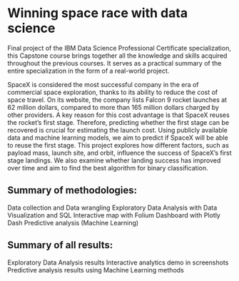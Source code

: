 # Winning space race with data science
Final project of the IBM Data Science Professional Certificate specialization, this Capstone course brings together all the knowledge and skills acquired throughout the previous courses. It serves as a practical summary of the entire specialization in the form of a real-world project.

SpaceX is considered the most successful company in the era of commercial space exploration, thanks to its ability to reduce the cost of space travel. On its website, the company lists Falcon 9 rocket launches at 62 million dollars, compared to more than 165 million dollars charged by other providers. A key reason for this cost advantage is that SpaceX reuses the rocket’s first stage. Therefore, predicting whether the first stage can be recovered is crucial for estimating the launch cost. Using publicly available data and machine learning models, we aim to predict if SpaceX will be able to reuse the first stage. This project explores how different factors, such as payload mass, launch site, and orbit, influence the success of SpaceX’s first stage landings. We also examine whether landing success has improved over time and aim to find the best algorithm for binary classification.

## Summary of methodologies:
Data collection and Data wrangling
Exploratory Data Analysis with Data Visualization and SQL
Interactive map with Folium
Dashboard with Plotly Dash
Predictive analysis (Machine Learning)

## Summary of all results:
Exploratory Data Analysis results
Interactive analytics demo in screenshots
Predictive analysis results using Machine Learning methods
